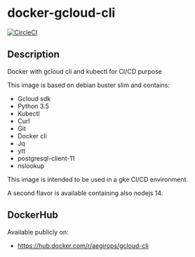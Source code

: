 # docker-gcloud-cli

[![CircleCI](https://circleci.com/gh/aegirops/docker-gcloud-cli.svg?style=svg)](https://circleci.com/gh/aegirops/docker-gcloud-cli)

## Description

Docker with gcloud cli and kubectl for CI/CD purpose

This image is based on debian buster slim and contains:

- Gcloud sdk
- Python 3.5
- Kubectl
- Curl
- Git
- Docker cli
- Jq
- ytt
- postgresql-client-11
- nslookup

This image is intended to be used in a gke CI/CD environment.

A second flavor is available containing also nodejs 14.
## DockerHub

Available publicly on:

- https://hub.docker.com/r/aegirops/gcloud-cli

